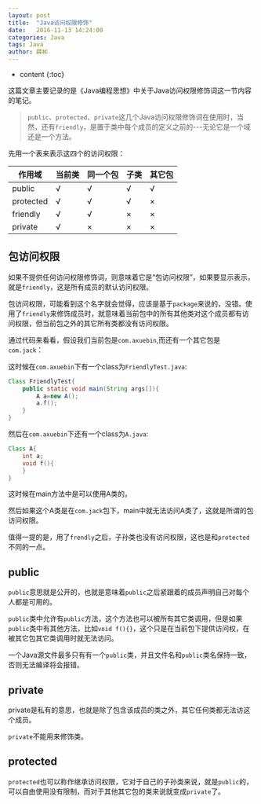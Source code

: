 ```yaml
---
layout: post
title:  "Java访问权限修饰"
date:   2016-11-13 14:24:00
categories: Java
tags: Java
author: 薛彬
---
```

* content
{:toc}

这篇文章主要记录的是《Java编程思想》中关于Java访问权限修饰词这一节内容的笔记。





> `public`、`protected`、`private`这几个Java访问权限修饰词在使用时，当然，还有`friendly`，是置于类中每个成员的定义之前的---无论它是一个域还是一个方法。

先用一个表来表示这四个的访问权限：

|作用域|当前类|同一个包|子类|其它包|
|---|:---|:---|:---|:---|
|public|√|√|√|√|
|protected|√|√|√|×|
|friendly|√|√|×|×|
|private|√|×|×|×|


## 包访问权限

如果不提供任何访问权限修饰词，则意味着它是“包访问权限”，如果要显示表示，就是`friendly`，这是所有成员的默认访问权限。

包访问权限，可能看到这个名字就会觉得，应该是基于`package`来说的，没错。使用了`friendly`来修饰成员时，就意味着当前包中的所有其他类对这个成员都有访问权限，但当前包之外的其它所有类都没有访问权限。

通过代码来看看，假设我们当前包是`com.axuebin`,而还有一个其它包是`com.jack`：

这时候在`com.axuebin`下有一个class为`FriendlyTest.java`:

```java
Class FriendlyTest{
    public static void main(String args[]){
        A a=new A();
        a.f();
    }
}
```

然后在`com.axuebin`下还有一个class为`A.java`:

```java
Class A{
    int a;
    void f(){
    }
}
```

这时候在main方法中是可以使用A类的。

然后如果这个A类是在`com.jack`包下，main中就无法访问A类了，这就是所谓的包访问权限。

值得一提的是，用了`frendly`之后，子孙类也没有访问权限，这也是和`protected`不同的一点。

## public

`public`意思就是公开的，也就是意味着`public`之后紧跟着的成员声明自己对每个人都是可用的。

`public`类中允许有`public`方法，这个方法也可以被所有其它类调用，但是如果`public`类中有其他方法，比如`void f(){}`，这个只是在当前包下提供访问权，在被其它包其它类调用时就无法访问。

一个Java源文件最多只有有一个`public`类，并且文件名和`public`类名保持一致，否则无法编译将会报错。

## private

private是私有的意思，也就是除了包含该成员的类之外，其它任何类都无法访这个成员。

`private`不能用来修饰类。

## protected

`protected`也可以称作继承访问权限，它对于自己的子孙类来说，就是`public`的，可以自由使用没有限制，而对于其他其它包的类来说就变成`private`了。
